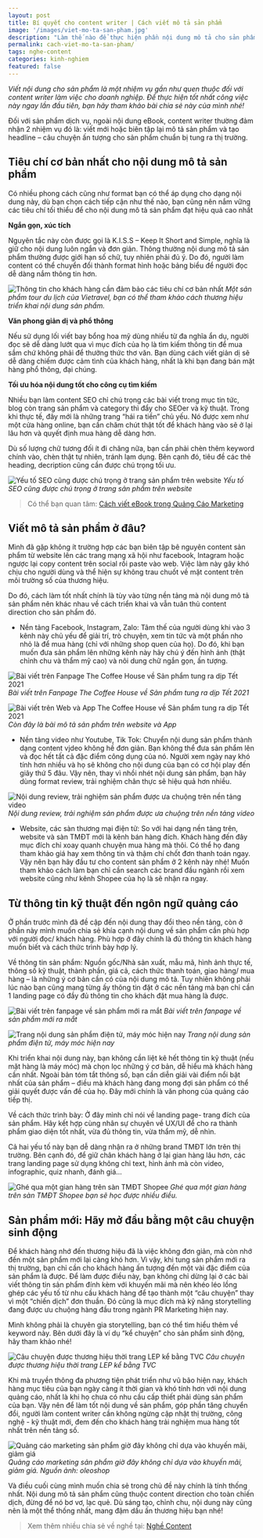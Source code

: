 ```yaml
---
layout: post
title: Bí quyết cho content writer | Cách viết mô tả sản phẩm
image: '/images/viet-mo-ta-san-pham.jpg'
description: "Làm thế nào để thực hiện phần nội dung mô tả cho sản phẩm - nhiệm vụ quen thuộc của content writer làm việc cho doanh nghiệp? Bài viết này sẽ mang đến cho bạn nhiều gợi ý thực tế."
permalink: cach-viet-mo-ta-san-pham/
tags: nghe-content
categories: kinh-nghiem
featured: false
---
```

_Viết nội dung cho sản phẩm là một nhiệm vụ gần như quen thuộc đối với content writer làm việc cho doanh nghiệp. Để thực hiện tốt nhất công việc này ngay lần đầu tiên, bạn hãy tham khảo bài chia sẻ này của mình nhé!_

Đối với sản phẩm dịch vụ, ngoài nội dung eBook, content writer thường đảm nhận 2 nhiệm vụ đó là: viết mới hoặc biên tập lại mô tả sản phẩm và tạo headline – câu chuyện ấn tượng cho sản phẩm chuẩn bị tung ra thị trường. 

## Tiêu chí cơ bản nhất cho nội dung mô tả sản phẩm

Có nhiều phong cách cũng như format bạn có thể áp dụng cho dạng nội dung này, dù bạn chọn cách tiếp cận như thế nào, bạn cũng nên nắm vững các tiêu chí tối thiểu để cho nội dung mô tả sản phẩm đạt hiệu quả cao nhất

**Ngắn gọn, xúc tích** 

Nguyên tắc này còn được gọi là K.I.S.S – Keep It Short and Simple, nghĩa là giữ cho nội dung luôn ngắn và đơn giản. Thông thường nội dung mô tả sản phẩm thường được giới hạn số chữ, tuy nhiên phải đủ ý. Do đó, người làm content có thể chuyển đổi thành format hình hoặc bảng biểu để người đọc dễ dàng nắm thông tin hơn.

![Thông tin cho khách hàng cần đảm bảo các tiêu chí cơ bản nhất](/images/thong-tin-san-pham-ngan-gon.PNG)
_Một sản phẩm tour du lịch của Vietravel, bạn có thể tham khảo cách thương hiệu triển khai nội dung sản phẩm._

**Văn phong giản dị và phổ thông**

Nếu sử dụng lối viết bay bổng hoa mỹ dùng nhiều từ đa nghĩa ẩn dụ, người đọc sẽ dễ dàng lướt qua vì mục đích của họ là tìm kiếm thông tin để mua sắm chứ không phải để thưởng thức thơ văn. Bạn dùng cách viết giản dị sẽ dễ dàng chiếm được cảm tình của khách hàng, nhất là khi bạn đang bán mặt hàng phổ thông, đại chúng.

**Tối ưu hóa nội dung tốt cho công cụ tìm kiếm**

Nhiều bạn làm content SEO chỉ chú trọng các bài viết trong mục tin tức, blog còn trang sản phẩm và category thì đẩy cho SEOer và kỹ thuật. Trong khi thực tế, đây mới là những trang “hái ra tiền” chủ yếu. Nó được xem như một cửa hàng online, bạn cần chăm chút thật tốt để khách hàng vào sẽ ở lại lâu hơn và quyết định mua hàng dễ dàng hơn. 

Dù số lượng chữ tương đối ít đi chăng nữa, bạn cần phải chèn thêm keyword chính vào, chèn thật tự nhiên, tránh lạm dụng. Bên cạnh đó, tiêu đề các thẻ heading, decription cũng cần được chú trọng tối ưu.

![Yếu tố SEO cũng được chú trọng ở trang sản phẩm trên website](/images/san-pham-cho-tot.PNG)
_Yếu tố SEO cũng được chú trọng ở trang sản phẩm trên website_

> Có thể bạn quan tâm: [Cách viết eBook trong Quảng Cáo Marketing](https://vegiang.com/cach-viet-noi-dung-ebook-trong-digital-marketing/)

## Viết mô tả sản phẩm ở đâu? 

Mình đã gặp không ít trường hợp các bạn biên tập bê nguyên content sản phẩm từ website lên các trang mạng xã hội như facebook, Intagram hoặc ngược lại copy content trên social rồi paste vào web. Việc làm này gây khó chịu cho người dùng và thể hiện sự không trau chuốt về mặt content trên môi trường số của thương hiệu. 

Do đó, cách làm tốt nhất chính là tùy vào từng nền tảng mà nội dung mô tả sản phẩm nên khác nhau về cách triển khai và vẫn tuân thủ content direction cho sản phẩm đó. 

+ Nền tảng Facebook, Instagram, Zalo: Tâm thế của người dùng khi vào 3 kênh này chủ yếu để giải trí, trò chuyện, xem tin tức và một phần nho nhỏ là để mua hàng (chỉ với những shop quen của họ). Do đó, khi bạn muốn đưa sản phẩm lên những kênh này hãy chú ý đến hình ảnh (thật chỉnh chu và thẩm mỹ cao) và nôi dung chữ ngắn gọn, ấn tượng.

![Bài viết trên Fanpage The Coffee House về Sản phẩm tung ra dịp Tết 2021](/images/san-pham-fb-the-coffee-house.PNG)
_Bài viết trên Fanpage The Coffee House về Sản phẩm tung ra dịp Tết 2021_

![Bài viết trên Web và App The Coffee House về Sản phẩm tung ra dịp Tết 2021](/images/san-pham-website-the-coffee-house.PNG)
_Còn đây là bài mô tả sản phẩm trên website và App_

+ Nền tảng video như Youtube, Tik Tok: Chuyển nội dung sản phẩm thành dạng content vjdeo không hề đơn giản. Bạn không thể đưa sản phẩm lên và đọc hết tất cả đặc điểm công dụng của nó. Người xem ngày nay khó tính hơn nhiều và họ sẽ không cho nội dung của bạn có cơ hội play đến giây thứ 5 đâu. Vậy nên, thay vì nhồi nhét nội dung sản phẩm, bạn hãy dùng format review, trải nghiệm chân thực sẽ hiệu quả hơn nhiều.

![Nội dung review, trải nghiệm sản phẩm được ưa chuộng trên nền tảng video](/images/danh-gia-san-pham-video.PNG)
_Nội dung review, trải nghiệm sản phẩm được ưa chuộng trên nền tảng video_

+ Website, các sàn thương mại điện tử: So với hai dạng nền tảng trên, website và sàn TMĐT mới là kênh bán hàng đích. Khách hàng đến đây mục đích chỉ xoay quanh chuyện mua hàng mà thôi. Có thể họ đang tham khảo giá hay xem thông tin và thậm chí chốt đơn thanh toán ngay. Vậy nên bạn hãy đầu tư cho content sản phẩm ở 2 kênh này nhé! Muốn tham khảo cách làm bạn chỉ cần search các brand đầu ngành rồi xem website cũng như kênh Shopee của họ là sẽ nhận ra ngay. 

## Từ thông tin kỹ thuật đến ngôn ngữ quảng cáo

Ở phần trước mình đã đề cập đến nội dung thay đổi theo nền tảng, còn ở phần này mình muốn chia sẻ khía cạnh nội dung về sản phẩm cần phù hợp với người đọc/ khách hàng. Phù hợp ở đây chính là đủ thông tin khách hàng muốn biết và cách thức trình bày hợp lý.

Về thông tin sản phẩm: Nguồn gốc/Nhà sản xuất, mẫu mã, hình ảnh thực tế, thông số kỹ thuật, thành phần, giá cả, cách thức thanh toán, giao hàng/ mua hàng – là những ý cơ bản cần có của nội dung mô tả. Tuy nhiên không phải lúc nào bạn cũng mang từng ấy thông tin đặt ở các nền tảng mà bạn chỉ cần 1 landing page có đầy đủ thông tin cho khách đặt mua hàng là được.

![Bài viết trên fanpage về sản phẩm mới ra mắt](/images/vjshop-san-pham-moi-fb.PNG)
_Bài viết trên fanpage về sản phẩm mới ra mắt_

![Trang nội dung sản phẩm điện tử, máy móc hiện nay](/images/vjshop-san-pham-moi-web.PNG)
_Trang nội dung sản phẩm điện tử, máy móc hiện nay_

Khi triển khai nội dung này, bạn không cần liệt kê hết thông tin kỹ thuật (nếu mặt hàng là máy móc) mà chọn lọc những ý cơ bản, dễ hiểu mà khách hàng cần nhất. Ngoài bản tóm tắt thông số, bạn cần diễn giải vài điểm nổi bật nhất của sản phẩm – điều mà khách hàng đang mong đợi sản phẩm có thể giải quyết được vấn đề của họ. Đây mới chính là văn phong của quảng cáo tiếp thị. 

Về cách thức trình bày: Ở đây mình chỉ nói về landing page- trang đích của sản phẩm. Hãy kết hợp cùng nhân sự chuyên về UX/UI để cho ra thành phẩm giao diện tốt nhất, vừa đủ thông tin, vừa thẩm mỹ, dễ nhìn. 

Cả hai yếu tố này bạn dễ dàng nhận ra ở những brand TMĐT lớn trên thị trường. Bên cạnh đó, để giữ chân khách hàng ở lại gian hàng lâu hơn, các trang landing page sử dụng không chỉ text, hình ảnh mà còn video, infographic, quiz nhanh, đánh giá…

![Ghé qua một gian hàng trên sàn TMĐT Shopee](/images/san-pham-tren-shopee.PNG)
_Ghé qua một gian hàng trên sàn TMĐT Shopee bạn sẽ học được nhiều điều._

## Sản phẩm mới: Hãy mở đầu bằng một câu chuyện sinh động

Để khách hàng nhớ đến thương hiệu đã là việc không đơn giản, mà còn nhớ đến một sản phẩm mới lại càng khó hơn. Vì vậy, khi tung sản phẩm mới ra thị trường, bạn chỉ cần cho khách hàng ấn tượng đến một vài đặc điểm của sản phẩm là được. Để làm được điều này, bạn không chỉ dừng lại ở các bài viết thông tin sản phẩm đính kèm với khuyến mãi mà nên khéo léo lồng ghép các yếu tố từ nhu cầu khách hàng để tạo thành một “câu chuyện” thay vì một “chiến dịch” đơn thuần. Đó cũng là mục đích mà kỹ năng storytelling đang được ưu chuộng hàng đầu trong ngành PR Marketing hiện nay.

Mình không phải là chuyên gia storytelling, bạn có thể tìm hiểu thêm về keyword này. Bên dưới đây là ví dụ “kể chuyện” cho sản phẩm sinh động, hãy tham khảo nhé!

![Câu chuyện được thương hiệu thời trang LEP kể bằng TVC](/images/storytelling-thoi-trang-lep.PNG)
_Câu chuyện được thương hiệu thời trang LEP kể bằng TVC_

Khi mà truyền thông đa phương tiện phát triển như vũ bão hiện nay, khách hàng mục tiêu của bạn ngày càng ít thời gian và khó tính hơn với nội dung quảng cáo, nhất là khi họ chưa có nhu cầu cấp thiết phải dùng sản phẩm của bạn. Vậy nên để làm tốt nội dung về sản phẩm, góp phần tăng chuyển đổi, người làm content writer cần không ngừng cập nhật thị trường, công nghệ - kỹ thuật mới, đem đến cho khách hàng trải nghiệm mua hàng tốt nhất trên nền tảng số.

![Quảng cáo marketing sản phẩm giờ đây không chỉ dựa vào khuyến mãi, giảm giá](/images/khuyen-mai-san-pham-oleoshop.png)
_Quảng cáo marketing sản phẩm giờ đây không chỉ dựa vào khuyến mãi, giảm giá. Nguồn ảnh: oleoshop_

Và điều cuối cùng mình muốn chia sẻ trong chủ đề này chính là tính thống nhất. Nội dung mô tả sản phẩm cũng thuộc content direction cho toàn chiến dịch, đừng để nó bơ vơ, lạc quẻ. Dù sáng tạo, chỉnh chu, nội dung này cũng nên là một thể thống nhất, mang đậm dấu ấn thương hiệu bạn nhé!

> Xem thêm nhiều chia sẻ về nghề tại: [Nghề Content](https://vegiang.com/tag/nghe-content)
